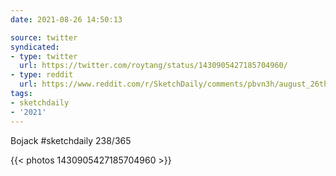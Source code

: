 ```yaml
---
date: 2021-08-26 14:50:13

source: twitter
syndicated:
- type: twitter
  url: https://twitter.com/roytang/status/1430905427185704960/
- type: reddit
  url: https://www.reddit.com/r/SketchDaily/comments/pbvn3h/august_26th_horses/hafinvz/
tags:
- sketchdaily
- '2021'
---
```


Bojack #sketchdaily 238/365 

{{< photos 1430905427185704960 >}}